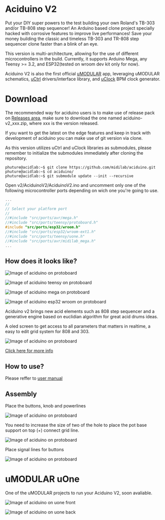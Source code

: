# Aciduino V2

Put your DIY super powers to the test building your own Roland's TB-303 and/or TB-808 step sequencer! An Arduino based clone project specially hacked with corrosive features to improve live performances! Save your money building the classic and timeless TB-303 and TR-808 step sequencer clone faster than a blink of an eye.

This version is multi-architecture, allowing for the use of different microcontrollers in the build. Currently, it supports Arduino Mega, any Teensy >= 3.2, and ESP32(tested on wroom dev kit only for now).

Aciduino V2 is also the first official [uMODULAR](https://github.com/midilab/uMODULAR) app, leveraging uMODULAR schematics, [uCtrl](https://github.com/midilab/uCtrl) drivers/interface library, and [uClock](https://github.com/midilab/uClock) BPM clock generator.

# Download

The recommended way for aciduino users is to make use of release pack on [Releases area](https://github.com/midilab/aciduino/releases), make sure to download the one named aciduino-v2_xxx.zip, where xxx is the version released.  
  
If you want to get the latest on the edge features and keep in track with development of aciduino you can make use of git version via clone.  
  
As this version utilizes uCtrl and uClock libraries as submodules, please remember to initialize the submodules immediately after cloning the repository.  

```console
phuture@acidlab:~$ git clone https://github.com/midilab/aciduino.git
phuture@acidlab:~$ cd aciduino/
phuture@acidlab:~$ git submodule update --init --recursive
```  

Open v2/AciduinoV2/AciduinoV2.ino and uncomment only one of the following microcontroller ports depending on wich one you're going to use.

```c
...
//
// Select your platform port
//
//#include "src/ports/avr/mega.h"
//#include "src/ports/teensy/protoboard.h"
#include "src/ports/esp32/wroom.h"
//#include "src/ports/esp32/wroom-ext1.h"
//#include "src/ports/teensy/uone.h"
//#include "src/ports/avr/midilab_mega.h"
...
```

## How does it looks like?

![Image of aciduino on protoboard](https://raw.githubusercontent.com/midilab/aciduino/master/v2/hardware/imgs/aciduino_v2_teensy_bb.jpg)

![Image of aciduino teensy on protoboard](https://raw.githubusercontent.com/midilab/aciduino/master/v2/hardware/imgs/aciduino_lite_v2-teensy.png)

![Image of aciduino mega on protoboard](https://raw.githubusercontent.com/midilab/aciduino/master/v2/hardware/imgs/aciduino_v2-avr_mega_bb.png)

![Image of aciduino esp32 wroom on protoboard](https://raw.githubusercontent.com/midilab/aciduino/master/v2/hardware/imgs/aciduino_v2-esp32_bb.png)  

Aciduino v2 brings new acid elements such as 808 step sequencer and a generative engine based on euclidian algorithm for great acid drums ideas.

A oled screen to get access to all parameters that matters in realtime, a easy to edit grid system for 808 and 303.

![Image of aciduino on protoboard](https://raw.githubusercontent.com/midilab/aciduino/master/v2/hardware/imgs/aciduino-v2-808-grid.jpg)

[Click here for more info](https://github.com/midilab/aciduino/tree/master/v2/)

## How to use?

Please reffer to [user manual](https://github.com/midilab/aciduino/tree/master/v2/docs/aciduinoV2-midi_sequencer-user_manual.md)

## Assembly

Place the buttons, knob and powerlines

![Image of aciduino on protoboard](https://raw.githubusercontent.com/midilab/aciduino/master/v2/hardware/imgs/step1.jpg)

You need to increase the size of two of the hole to place the pot base support on top (+) connect grid line.

![Image of aciduino on protoboard](https://raw.githubusercontent.com/midilab/aciduino/master/v2/hardware/imgs/step1_pot_placement.jpg)

Place signal lines for buttons

![Image of aciduino on protoboard](https://raw.githubusercontent.com/midilab/aciduino/master/v2/hardware/imgs/step2.jpg)

# uMODULAR uOne

One of the uMODULAR projects to run your Aciduino V2, soon avaliable.

![Image of aciduino on uone front](https://raw.githubusercontent.com/midilab/aciduino/master/v2/hardware/imgs/uone_umodular.jpg)

![Image of aciduino on uone back](https://raw.githubusercontent.com/midilab/aciduino/master/v2/hardware/imgs/uone_back.jpeg)
